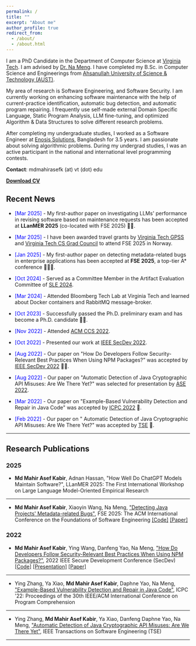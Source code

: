 ```yaml
---
permalink: /
title: ""
excerpt: "About me"
author_profile: true
redirect_from:
  - /about/
  - /about.html
---
```


I am a PhD Candidate in the Department of Computer Science at [Virginia Tech](https://cs.vt.edu/). I am advised by [Dr. Na Meng](https://people.cs.vt.edu/nm8247/). I have completed my B.Sc. in Computer Science and Engineerings from [Ahsanullah University of Science & Technology (AUST)](http://aust.edu/). 

My area of research is Software Engineering, and Software Security. I am currently working on enhancing software maintenance with the help of current-practice identification, automatic bug detection, and automatic program repairing. I frequently use self-made external Domain Specific Language, Static Program Analysis, LLM fine-tuning, and optimized Algorithm & Data Structures to solve different research problems.

After completing my undergraduate studies, I worked as a Software Engineer at [Enosis Solutions](https://www.enosisbd.com/), Bangladesh for 3.5 years. I am passionate about solving algorithmic problems. During my undergrad studies, I was an active participant in the national and international level programming contests.

**Contact**: mdmahirasefk (at) vt (dot) edu

[**Download CV**](https://mahirkabir.github.io/files/CV_of_Md_Mahir_Asef_Kabir.pdf)

<!-- <a href="https://mahirkabir.github.io/publications/"> <img src="https://mahirkabir.github.io/images/pubs.png" alt="Publication Venues"
	title="Publication Venues" width="600" height="200"> </a> -->


## Recent News

- <span style="color:Blue"> [Mar 2025] </span> - My first-author paper on investigating LLMs' performance in revising software based on maintenance requests has been accepted at **LLanMER 2025** (co-located with FSE 2025) 🎉🎉.

- <span style="color:Blue"> [Mar 2025] </span> - I have been awarded travel grants by [Virginia Tech GPSS](https://gpss.vt.edu/) and [Virginia Tech CS Grad Council](https://csgrad.cs.vt.edu/) to attend FSE 2025 in Norway.

- <span style="color:Blue"> [Jan 2025] </span> - My first-author paper on detecting metadata-related bugs in enterprise applications has been accepted at **FSE 2025**, a top-tier A* conference 🎉🎉🎉.

- <span style="color:Blue"> [Oct 2024] </span> - Served as a Committee Member in the Artifact Evaluation Committee of [SLE 2024](https://2024.splashcon.org/committee/sle-2024-artifact-evaluation-committee).
- <span style="color:Blue"> [Mar 2024] </span> - Attended Bloomberg Tech Lab at Virginia Tech and learned about Docker containers and RabbitMQ message-broker.
- <span style="color:Blue"> [Oct 2023] </span> - Successfully passed the Ph.D. preliminary exam and has become a Ph.D. candidate 🎉🎉.
- <span style="color:Blue"> [Nov 2022] </span> - Attended [ACM CCS 2022](https://www.sigsac.org/ccs/CCS2022/).
- <span style="color:Blue"> [Oct 2022] </span> - Presented our work at [IEEE SecDev 2022](https://secdev.ieee.org/2022/home/).
- <span style="color:Blue"> [Aug 2022] </span> - Our paper on "How Do Developers Follow Security-Relevant Best Practices When Using NPM Packages?" was accepted by [IEEE SecDev 2022](https://secdev.ieee.org/2022/home/) 🎉🎉.
- <span style="color:Blue"> [Aug 2022] </span> - Our paper on "Automatic Detection of Java Cryptographic API Misuses: Are We There Yet?" was selected for presentation by [ASE 2022](https://conf.researchr.org/home/ase-2022).
- <span style="color:Blue"> [Mar 2022] </span> - Our paper on "Example-Based Vulnerability Detection and Repair in Java Code" was accepted by [ICPC 2022](https://conf.researchr.org/home/icpc-2022) 🎉.
- <span style="color:Blue"> [Feb 2022] </span> - Our paper on "	Automatic Detection of Java Cryptographic API Misuses: Are We There Yet?" was accepted by [TSE](https://ieeexplore.ieee.org/xpl/RecentIssue.jsp?punumber=32) 🎉.

---

## Research Publications

### 2025
- **Md Mahir Asef Kabir**, Adnan Hassan, "How Well Do ChatGPT Models Maintain Software?", LLanMER 2025: The First International Workshop on Large Language Model-Oriented Empirical Research

---

- **Md Mahir Asef Kabir**, Xiaoyin Wang, Na Meng, ["Detecting Java Projects' Metadata-related Bugs"](https://arxiv.org/abs/2502.14463), FSE 2025: The ACM International Conference on the Foundations of Software Engineering [[Code]](https://github.com/mahirkabir/detecting-metadata-bugs) [[Paper]](https://mahirkabir.github.io/files/mahir_paper_fse25.pdf)

<!-- ---

- **Md Mahir Asef Kabir**, Adnan Hassan, Xiaoyin Wang, Ying Wang, Hai Yu, Na Meng, "An empirical study of ChatGPT-3.5 on question answering and code maintenance" (Under Review) [[Paper]](https://scholar.google.com/citations?view_op=view_citation&hl=en&user=oJcLOnwAAAAJ&citation_for_view=oJcLOnwAAAAJ:qjMakFHDy7sC) -->

### 2022
- **Md Mahir Asef Kabir**, Ying Wang, Danfeng Yao, Na Meng, ["How Do Developers Follow Security-Relevant Best Practices When Using NPM Packages?"](https://ieeexplore.ieee.org/abstract/document/9973037), 2022 IEEE Secure Development Conference (SecDev) [[Code]](https://github.com/mahirkabir/best-practice-tracker) [[Presentation]](https://mahirkabir.github.io/files/Mahir_SecDev_22.pdf) [[Paper]](https://mahirkabir.github.io/files/mahir_paper_1.pdf)

---

- Ying Zhang, Ya Xiao, **Md Mahir Asef Kabir**, Daphne Yao, Na Meng, ["Example-Based Vulnerability Detection and Repair in Java Code"](https://dl.acm.org/doi/abs/10.1145/3524610.3527895), ICPC '22: Proceedings of the 30th IEEE/ACM International Conference on Program Comprehension

---

- Ying Zhang, **Md Mahir Asef Kabir**, Ya Xiao, Danfeng Daphne Yao, Na Meng, ["Automatic Detection of Java Cryptographic API Misuses: Are We There Yet"](https://ieeexplore.ieee.org/document/9711933), IEEE Transactions on Software Engineering (TSE)

---